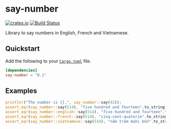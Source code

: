 # say-number
[![crates.io](https://img.shields.io/crates/v/say-number.svg)](https://crates.io/crates/say-number) [![Build Status](https://travis-ci.org/minhnhdo/say-number.svg?branch=master)](https://travis-ci.org/minhnhdo/say-number)

Library to say numbers in English, French and Vietnamese.

## Quickstart

Add the following to your [`Cargo.toml`](https://crates.io/) file.

```toml
[dependencies]
say-number = "0.1"
```

## Examples

```rust
println!("The number is {}.", say_number::say(42));
assert_eq!(say_number::say(514), "five hundred and fourteen".to_string());
assert_eq!(say_number::english::say(514), "five hundred and fourteen".to_string());
assert_eq!(say_number::french::say(514), "cinq-cent-quatorze".to_string());
assert_eq!(say_number::vietnamese::say(514), "năm trăm mười bốn".to_string());
```
